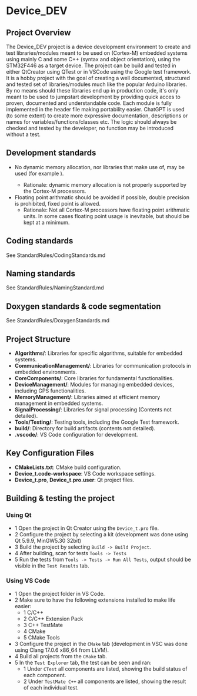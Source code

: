 # Device_DEV 
## Project Overview
The Device_DEV project is a device development environment to create and test libraries/modules meant to be used on (Cortex-M) embedded systems using mainly C and some C++ (syntax and object orientation), using the STM32F446 as a target device. The project can be build and tested in either QtCreator using QTest or in VSCode using the Google test framework. It is a hobby project with the goal of creating a well documented, structured and tested set of libraries/modules much like the popular Arduino libraries. By no means should these libraries end up in production code, it's only meant to be used to jumpstart development by providing quick acces to proven, documented and understandable code. Each module is fully implemented in the header file making portability easier. ChatGPT is used (to some extent) to create more expressive documentation, descriptions or names for variables/functions/classes etc. The logic should always be checked and tested by the developer, no function may be introduced without a test.

## Development standards
 - No dynamic memory allocation, nor libraries that make use of, may be used (for example <vector>).
   - Rationale: dynamic memory allocation is not properly supported by the Cortex-M processors.
 - Floating point arithmatic should be avoided if possible, double precision is prohibited, fixed point is allowed.
   - Rationale: Not all Cortex-M processors have floating point arithmatic units. In some cases floating point usage is inevitable, but should be kept at a minimum.

## Coding standards
See StandardRules/CodingStandards.md

## Naming standards
See StandardRules/NamingStandard.md

## Doxygen standards & code segmentation
See StandardRules/DoxygenStandards.md

## Project Structure
- **Algorithms/**: Libraries for specific algorithms, suitable for embedded systems.
- **CommunicationManagement/**: Libraries for communication protocols in embedded environments.
- **CoreComponents/**: Core libraries for fundamental functionalities.
- **DeviceManagement/**: Modules for managing embedded devices, including GPS functionalities.
- **MemoryManagement/**: Libraries aimed at efficient memory management in embedded systems.
- **SignalProcessing/**: Libraries for signal processing (Contents not detailed).
- **Tools/Testing/**: Testing tools, including the Google Test framework.
- **build/**: Directory for build artifacts (contents not detailed).
- **.vscode/**: VS Code configuration for development.

## Key Configuration Files

- **CMakeLists.txt**: CMake build configuration.
- **Device_t.code-workspace**: VS Code workspace settings.
- **Device_t.pro**, **Device_t.pro.user**: Qt project files.

## Building & testing the project

### Using Qt

 - 1 Open the project in Qt Creator using the `Device_t.pro` file.
 - 2 Configure the project by selecting a kit (development was done using Qt 5.9.9, MinGW5.30 32bit)
 - 3 Build the project by selecting `Build -> Build Project`.
 - 4 After building, scan for tests `Tools -> Tests`
 - 5 Run the tests from `Tools -> Tests -> Run All Tests`, output should be visible in the `Test Results` tab.

### Using VS Code
 - 1 Open the project folder in VS Code.
 - 2 Make sure to have the following extensions installed to make life easier:
   - 1 C/C++
   - 2 C/C++ Extension Pack
   - 3 C++ TestMate
   - 4 CMake
   - 5 CMake Tools
 - 3 Configure the project in the `CMake` tab (development in VSC was done using Clang 17.0.6 x86_64 from LLVM).
 - 4 Build all projects from the `CMake` tab.
 - 5 In the `Test Explorer` tab, the test can be seen and ran:
   - 1 Under `CTest` all components are listed, showing the build status of each component.
   - 2 Under `TestMate C++` all components are listed, showing the result of each individual test.

  




